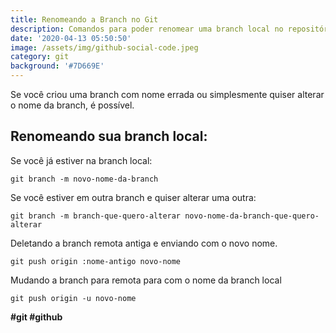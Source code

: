 ```yaml
---
title: Renomeando a Branch no Git
description: Comandos para poder renomear uma branch local no repositório git
date: '2020-04-13 05:50:50'
image: /assets/img/github-social-code.jpeg
category: git
background: '#7D669E'
---
```

Se você criou uma branch com nome errada ou simplesmente quiser alterar o nome da branch, é possível.

## Renomeando sua branch local:

Se você já estiver na branch local:

`git branch -m novo-nome-da-branch`

Se você estiver em outra branch e quiser alterar uma outra:

`git branch -m branch-que-quero-alterar novo-nome-da-branch-que-quero-alterar`

Deletando a branch remota  antiga e enviando com o novo nome.

`git push origin :nome-antigo novo-nome`

Mudando a branch para remota para com o nome da branch local

`git push origin -u novo-nome`

**\#git #github**
